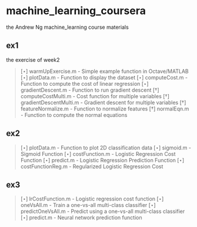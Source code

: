 # machine_learning_coursera
the Andrew Ng machine_learning course materials

## ex1
the exercise of week2
>[⋆] warmUpExercise.m - Simple example function in Octave/MATLAB [⋆] plotData.m - Function to display the dataset
[⋆] computeCost.m - Function to compute the cost of linear regression [⋆] gradientDescent.m - Function to run gradient descent
[†] computeCostMulti.m - Cost function for multiple variables
[†] gradientDescentMulti.m - Gradient descent for multiple variables [†] featureNormalize.m - Function to normalize features
[†] normalEqn.m - Function to compute the normal equations

## ex2
>[⋆] plotData.m - Function to plot 2D classification data
[⋆] sigmoid.m - Sigmoid Function
[⋆] costFunction.m - Logistic Regression Cost Function
[⋆] predict.m - Logistic Regression Prediction Function
[⋆] costFunctionReg.m - Regularized Logistic Regression Cost

## ex3
>[⋆] lrCostFunction.m - Logistic regression cost function
[⋆] oneVsAll.m - Train a one-vs-all multi-class classifier
[⋆] predictOneVsAll.m - Predict using a one-vs-all multi-class classifier [⋆] predict.m - Neural network prediction function
>
